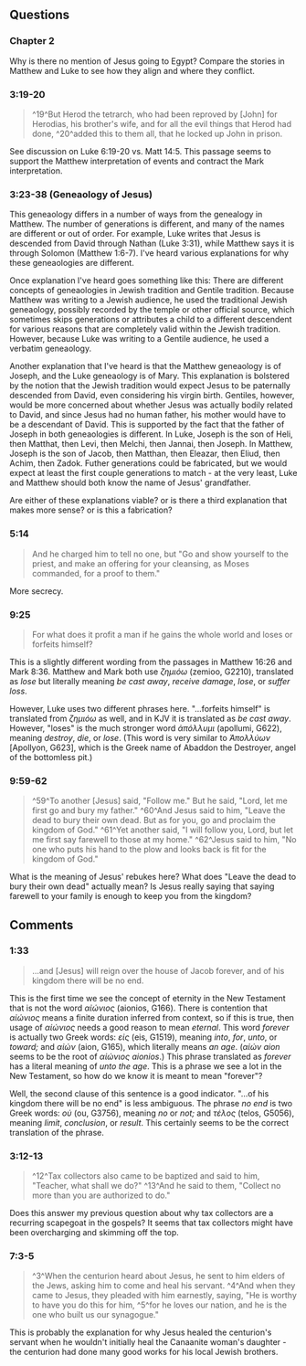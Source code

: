 ## Questions

### Chapter 2

Why is there no mention of Jesus going to Egypt? Compare the stories in Matthew and Luke to see how they align and where they conflict.

### 3:19-20

> ^19^But Herod the tetrarch, who had been reproved by [John] for Herodias, his brother's wife, and for all the evil things that Herod had done, ^20^added this to them all, that he locked up John in prison.

See discussion on Luke 6:19-20 vs. Matt 14:5. This passage seems to support the Matthew interpretation of events and contract the Mark interpretation.

### 3:23-38 (Geneaology of Jesus)

This geneaology differs in a number of ways from the genealogy in Matthew. The number of generations is different, and many of the names are different or out of order. For example, Luke writes that Jesus is descended from David through Nathan (Luke 3:31), while Matthew says it is through Solomon (Matthew 1:6-7). I've heard various explanations for why these geneaologies are different.

Once explanation I've heard goes something like this: There are different concepts of geneaologies in Jewish tradition and Gentile tradition. Because Matthew was writing to a Jewish audience, he used the traditional Jewish geneaology, possibly recorded by the temple or other official source, which sometimes skips generations or attributes a child to a different descendent for various reasons that are completely valid within the Jewish tradition. However, because Luke was writing to a Gentile audience, he used a verbatim geneaology.

Another explanation that I've heard is that the Matthew geneaology is of Joseph, and the Luke geneaology is of Mary. This explanation is bolstered by the notion that the Jewish tradition would expect Jesus to be paternally descended from David, even considering his virgin birth. Gentiles, however, would be more concerned about whether Jesus was actually bodily related to David, and since Jesus had no human father, his mother would have to be a descendant of David. This is supported by the fact that the father of Joseph in both geneaologies is different. In Luke, Joseph is the son of Heli, then Matthat, then Levi, then Melchi, then Jannai, then Joseph. In Matthew, Joseph is the son of Jacob, then Matthan, then Eleazar, then Eliud, then Achim, then Zadok. Futher generations could be fabricated, but we would expect at least the first couple generations to match - at the very least, Luke and Matthew should both know the name of Jesus' grandfather.

Are either of these explanations viable? or is there a third explanation that makes more sense? or is this a fabrication?

### 5:14

> And he charged him to tell no one, but "Go and show yourself to the priest, and make an offering for your cleansing, as Moses commanded, for a proof to them."

More secrecy.

### 9:25

> For what does it profit a man if he gains the whole world and loses or forfeits himself?

This is a slightly different wording from the passages in Matthew 16:26 and Mark 8:36. Matthew and Mark both use *ζημιόω* (zemioo, G2210), translated as *lose* but literally meaning *be cast away*, *receive damage*, *lose*, or *suffer loss*.

However, Luke uses two different phrases here. "...forfeits himself" is translated from *ζημιόω* as well, and in KJV it is translated as *be cast away*. However, "loses" is the much stronger word *ἀπόλλυμι* (apollumi, G622), meaning *destroy*, *die*, or *lose*. (This word is very similar to *Ἀπολλύων* [Apollyon, G623], which is the Greek name of Abaddon the Destroyer, angel of the bottomless pit.)

### 9:59-62

> ^59^To another [Jesus] said, "Follow me." But he said, "Lord, let me first go and bury my father." ^60^And Jesus said to him, "Leave the dead to bury their own dead. But as for you, go and proclaim the kingdom of God." ^61^Yet another said, "I will follow you, Lord, but let me first say farewell to those at my home." ^62^Jesus said to him, "No one who puts his hand to the plow and looks back is fit for the kingdom of God."

What is the meaning of Jesus' rebukes here? What does "Leave the dead to bury their own dead" actually mean? Is Jesus really saying that saying farewell to your family is enough to keep you from the kingdom?

## Comments

### 1:33

> ...and [Jesus] will reign over the house of Jacob forever, and of his kingdom there will be no end.

This is the first time we see the concept of eternity in the New Testament that is not the word *αἰώνιος* (aionios, G166). There is contention that *αἰώνιος* means a finite duration inferred from context, so if this is true, then usage of *αἰώνιος* needs a good reason to mean *eternal*. This word *forever* is actually two Greek words: *εἰς* (eis, G1519), meaning *into*, *for*, *unto*, or *toward;* and *αἰών* (aion, G165), which literally means *an age*. (*αἰών aion* seems to be the root of *αἰώνιος aionios*.) This phrase translated as *forever* has a literal meaning of *unto the age*. This is a phrase we see a lot in the New Testament, so how do we know it is meant to mean "forever"?

Well, the second clause of this sentence is a good indicator. "...of his kingdom there will be no end" is less ambiguous. The phrase *no end* is two Greek words: *οὐ* (ou, G3756), meaning *no* or *not;* and *τέλος* (telos, G5056), meaning *limit*, *conclusion*, or *result*. This certainly seems to be the correct translation of the phrase.

### 3:12-13

> ^12^Tax collectors also came to be baptized and said to him, "Teacher, what shall we do?" ^13^And he said to them, "Collect no more than you are authorized to do."

Does this answer my previous question about why tax collectors are a recurring scapegoat in the gospels? It seems that tax collectors might have been overcharging and skimming off the top.

### 7:3-5

> ^3^When the centurion heard about Jesus, he sent to him elders of the Jews, asking him to come and heal his servant. ^4^And when they came to Jesus, they pleaded with him earnestly, saying, "He is worthy to have you do this for him, ^5^for he loves our nation, and he is the one who built us our synagogue."

This is probably the explanation for why Jesus healed the centurion's servant when he wouldn't initially heal the Canaanite woman's daughter - the centurion had done many good works for his local Jewish brothers.